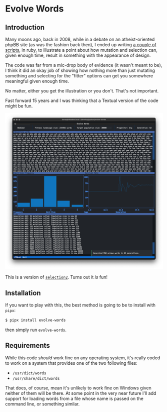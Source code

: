 # Evolve Words

## Introduction

Many moons ago, back in 2008, while in a debate on an atheist-oriented phpBB
site (as was the fashion back then), I ended up writing [a couple of
scripts](https://github.com/davep/selection), in ruby, to illustrate a point
about how mutation and selection can, given enough time, result in something
with the appearance of design.

The code was far from a mic-drop body of evidence (it wasn't meant to be), I
think it did an okay job of showing how nothing more than just mutating
something and selecting for the "fitter" options can get you somewhere
meaningful given enough time.

No matter, either you get the illustration or you don't. That's not
important.

Fast forward 15 years and I was thinking that a Textual version of the code
might be fun.

![Evolve Words](https://raw.githubusercontent.com/davep/evolve-words/main/evolve-words.png)

This is a version of
[`selection2`](https://github.com/davep/selection/blob/master/selection2).
Turns out it *is* fun!

## Installation

If you want to play with this, the best method is going to be to install
with `pipx`:

```sh
$ pipx install evolve-words
```

then simply run `evolve-words`.

## Requirements

While this code *should* work fine on any operating system, it's really
coded to work on a system that provides one of the two following files:

- `/usr/dict/words`
- `/usr/share/dict/words`

That does, of course, mean it's unlikely to work fine on Windows given
neither of them will be there. At some point in the very near future I'll
add support for loading words from a file whose name is passed on the
command line, or something similar.

[//]: # (README.md ends here)
